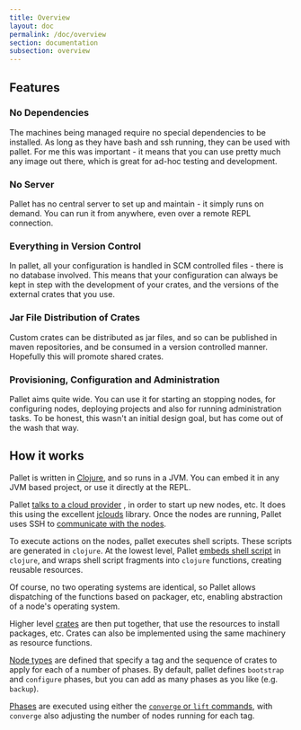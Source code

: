 ```yaml
---
title: Overview
layout: doc
permalink: /doc/overview
section: documentation
subsection: overview
---
```


Features
--------

### No Dependencies 

The machines being managed require no special
dependencies to be installed. As long as they have bash and ssh
running, they can be used with pallet. For me this was important - it
means that you can use pretty much any image out there, which is great
for ad-hoc testing and development.

### No Server

Pallet has no central server to set up and maintain - it simply runs
on demand. You can run it from anywhere, even over a remote REPL
connection.

### Everything in Version Control

In pallet, all your configuration is handled in SCM controlled files -
there is no database involved. This means that your configuration can
always be kept in step with the development of your crates, and the
versions of the external crates that you use.

### Jar File Distribution of Crates

Custom crates can be distributed as jar files, and so can be published
in maven repositories, and be consumed in a version controlled manner.
Hopefully this will promote shared crates.

### Provisioning, Configuration and Administration

Pallet aims quite wide. You can use it for starting an stopping nodes,
for configuring nodes, deploying projects and also for running
administration tasks. To be honest, this wasn't an initial design
goal, but has come out of the wash that way.

How it works
------------

Pallet is written in [Clojure](http://clojure.org), and so runs in a
JVM. You can embed it in any JVM based project, or use it directly at
the REPL.

Pallet [talks to a cloud provider](/doc/reference/providers) , in
order to start up new nodes, etc. It does this using the excellent
[jclouds](http://jclouds.org) library. Once the nodes are running,
Pallet uses SSH to
[communicate with the nodes](/doc/reference/node-push).

To execute actions on the nodes, pallet executes shell scripts. These
scripts are generated in `clojure`. At the lowest level, Pallet
[embeds shell script](/doc/reference/script) in `clojure`, and wraps
shell script fragments into `clojure` functions, creating reusable
resources.

Of course, no two operating systems are identical, so Pallet allows
dispatching of the functions based on packager, etc, enabling
abstraction of a node's operating system.

Higher level [crates](/doc/reference/crates) are then put together,
that use the resources to install packages, etc. Crates can also be
implemented using the same machinery as resource functions.

[Node types](/doc/reference/node-types) are defined that specify a tag
and the sequence of crates to apply for each of a number of phases. By
default, pallet defines `bootstrap` and `configure` phases, but you
can add as many phases as you like (e.g. `backup`).

[Phases](doc/reference/phases) are executed using either the
[`converge` or `lift` commands](/doc/reference/operations), with
`converge` also adjusting the number of nodes running for each tag.
